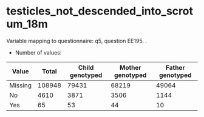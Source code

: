 # testicles_not_descended_into_scrotum_18m
Variable mapping to questionnaire: q5, question EE195.
.
- Number of values:

| Value | Total | Child genotyped | Mother genotyped | Father genotyped |
| ----- | ----- | --------------- | ---------------- | ---------------- |
| Missing | 108948 | 79431 | 68219 | 49064 |
| No | 4610 | 3871 | 3506 |1144 |
| Yes | 65 | 53 | 44 |10 |



